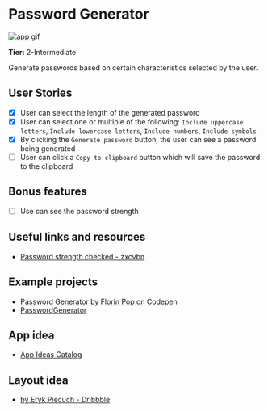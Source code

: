 # Password Generator

![app gif](https://github.com/castrors/password_generator/blob/master/assets/generate_password.gif)

**Tier:** 2-Intermediate

Generate passwords based on certain characteristics selected by the user.

## User Stories

- [x] User can select the length of the generated password
- [x] User can select one or multiple of the following: `Include uppercase letters`, `Include lowercase letters`, `Include numbers`, `Include symbols`
- [x] By clicking the `Generate password` button, the user can see a password being generated
- [ ] User can click a `Copy to clipboard` button which will save the password to the clipboard

## Bonus features

- [ ] Use can see the password strength

## Useful links and resources

- [Password strength checked - zxcvbn](https://github.com/dropbox/zxcvbn)

## Example projects

- [Password Generator by Florin Pop on Codepen](https://codepen.io/FlorinPop17/full/BaBePej)
- [PasswordGenerator](https://passwordsgenerator.net)

## App idea

- [App Ideas Catalog](https://github.com/florinpop17/app-ideas/edit/master/Projects/2-Intermediate/Password-Generator.md)

## Layout idea

- [by Eryk Piecuch - Dribbble](https://dribbble.com/shots/5900275-Password-Manager-App-Generate-Password-Settings)